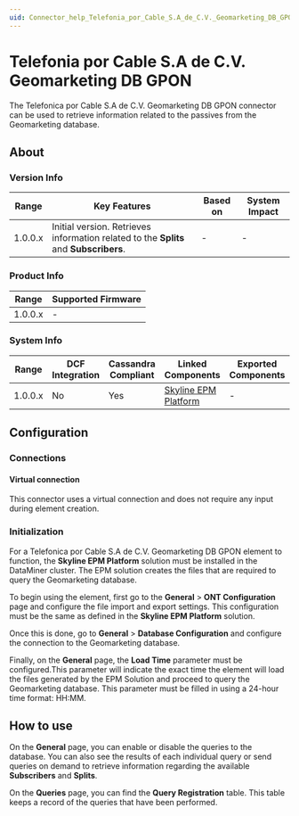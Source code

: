 ```yaml
---
uid: Connector_help_Telefonia_por_Cable_S.A_de_C.V._Geomarketing_DB_GPON
---
```


# Telefonia por Cable S.A de C.V. Geomarketing DB GPON

The Telefonica por Cable S.A de C.V. Geomarketing DB GPON connector can be used to retrieve information related to the passives from the Geomarketing database.

## About

### Version Info

| **Range** | **Key Features**                                                                      | **Based on** | **System Impact** |
|-----------|---------------------------------------------------------------------------------------|--------------|-------------------|
| 1.0.0.x   | Initial version. Retrieves information related to the **Splits** and **Subscribers**. | \-           | \-                |

### Product Info

| **Range** | **Supported Firmware** |
|-----------|------------------------|
| 1.0.0.x   | \-                     |

### System Info

| **Range** | **DCF Integration** | **Cassandra Compliant** | **Linked Components**                                                | **Exported Components** |
|-----------|---------------------|-------------------------|----------------------------------------------------------------------|-------------------------|
| 1.0.0.x   | No                  | Yes                     | [Skyline EPM Platform](xref:Connector_help_Skyline_EPM_Platform) | \-                      |

## Configuration

### Connections

#### Virtual connection

This connector uses a virtual connection and does not require any input during element creation.

### Initialization

For a Telefonica por Cable S.A de C.V. Geomarketing DB GPON element to function, the **Skyline EPM Platform** solution must be installed in the DataMiner cluster. The EPM solution creates the files that are required to query the Geomarketing database.

To begin using the element, first go to the **General** \> **ONT Configuration** page and configure the file import and export settings. This configuration must be the same as defined in the **Skyline EPM Platform** solution.

Once this is done, go to **General** \> **Database Configuration** and configure the connection to the Geomarketing database.

Finally, on the **General** page, the **Load Time** parameter must be configured.This parameter will indicate the exact time the element will load the files generated by the EPM Solution and proceed to query the Geomarketing database. This parameter must be filled in using a 24-hour time format: HH:MM.

## How to use

On the **General** page, you can enable or disable the queries to the database. You can also see the results of each individual query or send queries on demand to retrieve information regarding the available **Subscribers** and **Splits**.

On the **Queries** page, you can find the **Query Registration** table. This table keeps a record of the queries that have been performed.
